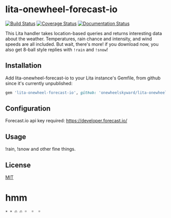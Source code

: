 # lita-onewheel-forecast-io

[![Build Status](https://travis-ci.org/onewheelskyward/lita-onewheel-forecast-io.png?branch=master)](https://travis-ci.org/onewheelskyward/lita-onewheel-forecast-io)
[![Coverage Status](https://coveralls.io/repos/onewheelskyward/lita-onewheel-forecast-io/badge.svg)](https://coveralls.io/r/onewheelskyward/lita-onewheel-forecast-io)
[![Documentation Status](https://readthedocs.org/projects/lita-onewheel-forecast-io/badge/?version=latest)](https://readthedocs.org/projects/lita-onewheel-forecast-io/?badge=latest)

This Lita handler takes location-based queries and returns interesting data about the weather.  Temperatures, rain chance and intensity, and wind speeds are all included.  But wait, there's more!  if you download now, you also get 8-ball style replies with `!rain` and `!snow`!

## Installation

Add lita-onewheel-forecast-io to your Lita instance's Gemfile, from github since it's currently unpublished:

``` ruby
gem 'lita-onewheel-forecast-io', github: 'onewheelskyward/lita-onewheel-forecast-io', branch: :master
```

## Configuration

Forecast.io api key required: https://developer.forecast.io/

## Usage

!rain, !snow and other fine things.

## License

[MIT](http://opensource.org/licenses/MIT)

# hmm
	☀ ☀ 🔥 🔥 ☼  ☼  ☼